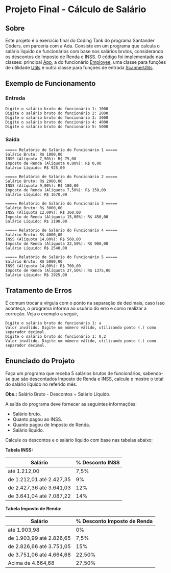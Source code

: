 # Projeto Final - Cálculo de Salário

## Sobre

Este projeto é o exercício final do Coding Tank do programa Santander Coders, em parceria com a Ada. Consiste em um programa que calcula o salário líquido de funcionários com base nos salários brutos, considerando os descontos de Imposto de Renda e INSS. O código foi implementado nas classes: principal [App](./src/App.java), a do funcionário [Employee](./src/Employee.java), uma classe para funções de utilidade [Utils](./src/Utils.java) e outra classe para funções de entrada [ScannerUtils](./src/ScannerUtils.java).

## Exemplo de Funcionamento

### Entrada

```
Digite o salário bruto do funcionário 1: 1000
Digite o salário bruto do funcionário 2: 2000
Digite o salário bruto do funcionário 3: 3000
Digite o salário bruto do funcionário 4: 4000
Digite o salário bruto do funcionário 5: 5000
```

### Saída

```
===== Relatório de Salário do Funcionário 1 =====
Salário Bruto: R$ 1000,00
INSS (Alíquota 7,50%): R$ 75,00
Imposto de Renda (Alíquota 0,00%): R$ 0,00
Salário Líquido: R$ 925,00

===== Relatório de Salário do Funcionário 2 =====
Salário Bruto: R$ 2000,00
INSS (Alíquota 9,00%): R$ 180,00
Imposto de Renda (Alíquota 7,50%): R$ 150,00
Salário Líquido: R$ 1670,00

===== Relatório de Salário do Funcionário 3 =====
Salário Bruto: R$ 3000,00
INSS (Alíquota 12,00%): R$ 360,00
Imposto de Renda (Alíquota 15,00%): R$ 450,00
Salário Líquido: R$ 2190,00

===== Relatório de Salário do Funcionário 4 =====
Salário Bruto: R$ 4000,00
INSS (Alíquota 14,00%): R$ 560,00
Imposto de Renda (Alíquota 22,50%): R$ 900,00
Salário Líquido: R$ 2540,00

===== Relatório de Salário do Funcionário 5 =====
Salário Bruto: R$ 5000,00
INSS (Alíquota 14,00%): R$ 700,00
Imposto de Renda (Alíquota 27,50%): R$ 1375,00
Salário Líquido: R$ 2925,00
```

## Tratamento de Erros

É comum trocar a vírgula com o ponto na separação de decimais, caso isso aconteça, o programa informa ao usuário do erro e como realizar a correção. Veja o exemplo a seguir,

```
Digite o salário bruto do funcionário 1: a
Valor inválido. Digite um número válido, utilizando ponto (.) como separador decimal.
Digite o salário bruto do funcionário 1: 0,2
Valor inválido. Digite um número válido, utilizando ponto (.) como separador decimal.
```

## Enunciado do Projeto

Faça um programa que receba 5 salários brutos de funcionários, sabendo-se que são descontados Imposto de Renda e INSS, calcule e mostre o total do salário líquido no referido mês.

**Obs.:** Salário Bruto - Descontos = Salário Líquido.

A saída do programa deve fornecer as seguintes informações:

- Salário bruto.
- Quanto pagou ao INSS.
- Quanto pagou de Imposto de Renda.
- Salário líquido.

Calcule os descontos e o salário líquido com base nas tabelas abaixo:

**Tabela INSS:**

| Salário                  | % Desconto INSS |
| ------------------------ | --------------- |
| até 1.212,00             | 7,5%            |
| de 1.212,01 até 2.427,35 | 9%              |
| de 2.427,36 até 3.641,03 | 12%             |
| de 3.641,04 até 7.087,22 | 14%             |

**Tabela Imposto de Renda:**

| Salário                  | % Desconto Imposto de Renda |
| ------------------------ | --------------------------- |
| até 1.903,98             | 0%                          |
| de 1.903,99 até 2.826,65 | 7,5%                        |
| de 2.826,66 até 3.751,05 | 15%                         |
| de 3.751,06 até 4.664,68 | 22,50%                      |
| Acima de 4.664,68        | 27,50%                      |
